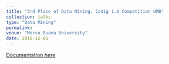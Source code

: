 ```yaml
---
title: "3rd Place of Data Mining, Codig 1.0 Competition UMB"
collection: talks
type: "Data Mining"
permalink: 
venue: "Mercu Buana University"
date: 2018-12-01
---
```


[Documentation here](https://www.instagram.com/p/BtjMvjdnceL/)
